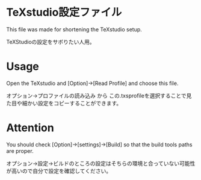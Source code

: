# TeXstudio設定ファイル

This file was made for shortening the TeXstudio setup.

TeXStudioの設定をサボりたい人用。

# Usage

Open the TeXstudio and [Option]->[Read Profile] and choose this file.

オプション→プロファイルの読み込み から この.txsprofileを選択することで見た目や細かい設定をコピーすることができます。

# Attention
You should check [Option]->[settings]->[Build] so that the build tools paths are proper.

オプション→設定→ビルドのところの設定はそちらの環境と合っていない可能性が高いので自分で設定を確認してください。
